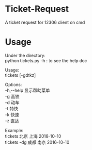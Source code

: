# Ticket-Request
A ticket request for 12306 client on cmd
# Usage
Under the directory:  
python tickets.py -h : to see the help doc  

Usage:  
	tickets [-gdtkz] <from> <to> <date>  
	
Options:  
	-h,--help		显示帮助菜单  
	-g			高铁  
	-d			动车  
	-t			特快  
	-k			快速  
	-z			直达  
	
Example:  
	tickets 北京 上海 2016-10-10  
  	tickets -dg 成都 南京 2016-10-10

